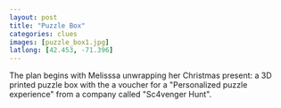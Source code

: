 ```yaml
---
layout: post
title: "Puzzle Box"
categories: clues
images: [puzzle_box1.jpg]
latlong: [42.453, -71.396]
---
```


The plan begins with Melisssa unwrapping her Christmas present: a 3D printed puzzle box with the a voucher for a "Personalized puzzle experience" from a company called "Sc4venger Hunt".
